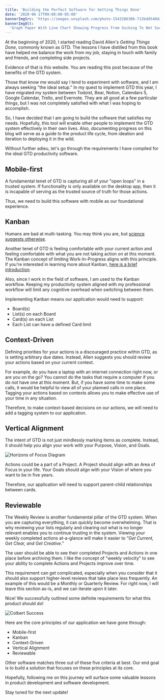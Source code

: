 ```yaml
---
title: 'Building the Perfect Software for Getting Things Done'
date: '2020-06-17T09:00:00-05:00'
bannerImgSrc: 'https://images.unsplash.com/photo-1543286386-713bdd548da4?ixlib=rb-1.2.1&ixid=eyJhcHBfaWQiOjEyMDd9&auto=format&fit=crop&w=2550&q=80'
bannerImgAlt:
  'Graph Paper With Line Chart Showing Progress From Sucking To Not Sucking'
---
```


At the beginning of 2020, I started reading David Allen's _Getting Things Done_,
commonly known as GTD. The lessons I have distilled from this book have helped
me balance the work from my job, staying in touch with family and friends, and
completing side projects.

Evidence of that is this website. You are reading this post because of the
benefits of the GTD system.

Those that know me would say I tend to experiment with software, and I am always
seeking "the ideal setup." In my quest to implement GTD this year, I have
migrated my system between Todoist, Bear, Notion, Calendars 5, Google Calendar,
Trello, and Evernote. They are all good at a few particular things, but I was
not completely satisfied with what I was hoping to accomplish.

So, I have decided that I am going to build the software that satisfies my
needs. Hopefully, this tool will enable other people to implement the GTD system
effectively in their own lives. Also, documenting progress on this blog will
serve as a guide to the product life cycle, from ideation and iteration to
deploying it in the wild.

Without further adieu, let's go through the requirements I have compiled for the
ideal GTD productivity software.

## Mobile-first

A fundamental tenet of GTD is capturing all of your "open loops" in a trusted
system. If functionality is only available on the desktop app, then it is
incapable of serving as the trusted source of truth for those actions.

Thus, we need to build this software with mobile as our foundational experience.

## Kanban

Humans are bad at multi-tasking. You may think you are, but
[science suggests otherwise](https://www.npr.org/templates/story/story.php?storyId=95256794).

Another tenet of GTD is feeling comfortable with your current action and feeling
comfortable with what you are not taking action on at this moment. The Kanban
concept of limiting Work-In-Progress aligns with this principle. If you're
interested in learning more about Kanban,
[here is a brief introduction](https://www.agilealliance.org/glossary/kanban/#q=~%28infinite~false~filters~%28posttype~%28~'page~'post~'aa_book~'aa_event_session~'aa_experience_report~'aa_glossary~'aa_research_paper~'aa_video%29~tags~%28~'kanban%29%29~searchterm~'~sort~false~sortdirection~'asc~page~1%29).

Also, since I work in the field of software, I am used to the Kanban workflow.
Keeping my productivity system aligned with my professional workflow will limit
any cognitive overhead when switching between them.

Implementing Kanban means our application would need to support:

- Board(s)
- List(s) on each Board
- Card(s) on each List
- Each List can have a defined Card limit

## Context-Driven

Defining priorities for your actions is a discouraged practice within GTD, as is
setting arbitrary due dates. Instead, Allen suggests you should review your
actions based on your current context.

For example, do you have a laptop with an internet connection right now, or are
you on the go? You cannot do the tasks that require a computer if you do not
have one at this moment. But, if you have some time to make some calls, it would
be helpful to view all of your planned calls in one place. Tagging your actions
based on contexts allows you to make effective use of your time in any
situation.

Therefore, to make context-based decisions on our actions, we will need to add a
tagging system to our application.

## Vertical Alignment

The intent of GTD is not just mindlessly marking items as complete. Instead, it
should help you align your work with your Purpose, Vision, and Goals.

![Horizons of Focus Diagram](../diagrams/horizons-of-focus.drawio.svg)

Actions could be a part of a Project. A Project should align with an Area of
Focus in your life. Your Goals should align with your Vision of where you want
to be in five years.

Therefore, our application will need to support parent-child relationships
between cards.

## Reviewable

The Weekly Review is another fundamental pillar of the GTD system. When you are
capturing everything, it can quickly become overwhelming. That is why reviewing
your lists regularly and clearing out what is no longer relevant enables you to
continue trusting in the system. Viewing your weekly completed actions
at-a-glance will make it easier to _"Get Current, Get Clear, and Get Creative."_

The user should be able to see their completed Projects and Actions in one place
before archiving them. I like the concept of "weekly velocity" to see your
ability to complete Actions and Projects improve over time.

This requirement can get complicated, especially when you consider that it
should also support higher-level reviews that take place less frequently. An
example of this would be a Monthly or Quarterly Review. For right now, I will
leave this section as-is, and we can iterate upon it later.

Nice! We successfully outlined some definite requirements for what this product
should do!

![Colbert Success](https://media2.giphy.com/media/zaqclXyLz3Uoo/giphy.gif?cid=ecf05e4731278b36dfe42d52b1cacd50c3c117fcc1ea58f7&rid=giphy.gif)

Here are the core principles of our application we have gone through:

- Mobile-first
- Kanban
- Context-Driven
- Vertical Alignment
- Reviewable

Other software matches three out of these five criteria at best. Our end goal is
to build a solution that focuses on these principles at its core.

Hopefully, following me on this journey will surface some valuable lessons in
product development and software development.

Stay tuned for the next update!
